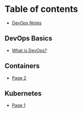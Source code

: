 # Table of contents

* [DevOps Notes](README.md)

## DevOps Basics

* [What is DevOps?](devops-basics/what-is-devops.md)

## Containers

* [Page 2](containers/page-2.md)

## Kubernetes

* [Page 1](kubernetes/page-1.md)
